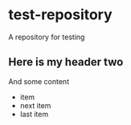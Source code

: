 # test-repository
A repository for testing

## Here is my header two
And some content

- item
- next item
- last item
